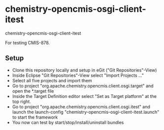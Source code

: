 # chemistry-opencmis-osgi-client-itest
chemistry-opencmis-osgi-client-itest

For testing CMIS-878.

## Setup
* Clone this repository locally and setup in eGit ("Git Repositories"-View)
* Inside Eclipse "Git Repositories"-View select "Import Projects ..."
* Select all five projects and import them
* Go to project "org.apache.chemistry.opencmis.client.osgi.target" and open the *.target file
* Inside the Target Definition editor select "Set as Target platform" at the top right.
* Go to project "org.apache.chemistry.opencmis.client.osgi.itest" and launch the launch-config "chemistry-opencmis-osgi-client-itest.launch" to start the framework
* You now can test by start/stop/install/uninstall bundles
